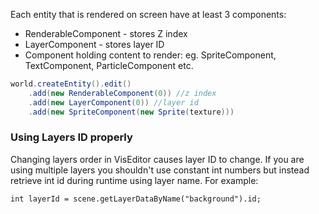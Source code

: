 Each entity that is rendered on screen have at least 3 components:
* RenderableComponent - stores Z index
* LayerComponent - stores layer ID
* Component holding content to render: eg. SpriteComponent, TextComponent, ParticleComponent etc.

```java
world.createEntity().edit()
	.add(new RenderableComponent(0)) //z index
	.add(new LayerComponent(0)) //layer id
	.add(new SpriteComponent(new Sprite(texture)))
```

### Using Layers ID properly
Changing layers order in VisEditor causes layer ID to change. If you are using multiple layers you shouldn't use constant int numbers but instead retrieve int id during runtime using layer name. For example:
```
int layerId = scene.getLayerDataByName("background").id;
```